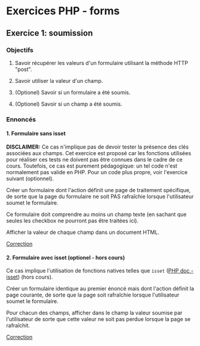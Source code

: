 # Exercices PHP - forms

## Exercice 1: soumission

### Objectifs

 1. Savoir récupérer les valeurs d'un formulaire utilisant la méthode HTTP "post".

 2. Savoir utiliser la valeur d'un champ.

 3. (Optionel) Savoir si un formulaire a été soumis.

 4. (Optionel) Savoir si un champ a été soumis.

### Ennoncés

#### 1. Formulaire sans isset

**DISCLAIMER:** Ce cas n'implique pas de devoir tester la présence des clés associées aux champs. Cet exercice est proposé car les fonctions utilisées pour réaliser ces tests ne doivent pas être connues dans le cadre de ce cours. Toutefois, ce cas est purement pédagogique: un tel code n'est normalement pas valide en PHP. Pour un code plus propre, voir l'exercice suivant (optionnel).

Créer un formulaire dont l'action définit une page de traitement spécifique, de sorte que la page du formulaire ne soit PAS rafraîchie lorsque l'utilisateur soumet le formulaire.

Ce formulaire doit comprendre au moins un champ texte (en sachant que seules les checkbox ne pourront pas être traitées ici).

Afficher la valeur de chaque champ dans un document HTML.

[Correction](./corrections/a-noisset/)

#### 2. Formulaire avec isset (optionel - hors cours)

 Ce cas implique l'utilisation de fonctions natives telles que `isset` ([PHP doc - isset](https://www.php.net/manual/fr/function.isset.php)) (hors cours).
 
 Créer un formulaire identique au premier énoncé mais dont l'action définit la page courante, de sorte que la page soit rafraîchie lorsque l'utilisateur soumet le formulaire.
 
 Pour chacun des champs, afficher dans le champ la valeur soumise par l'utilisateur de sorte que cette valeur ne soit pas perdue lorsque la page se rafraîchit.

 [Correction](./corrections/b-isset/)
